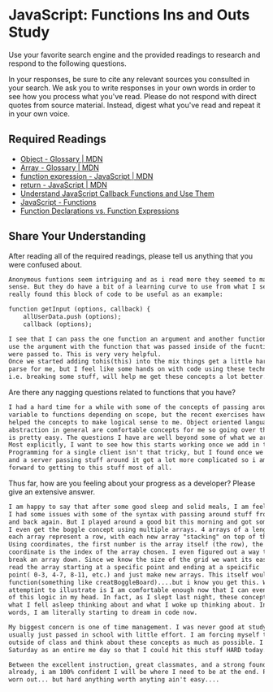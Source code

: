 # JavaScript: Functions Ins and Outs Study

Use your favorite search engine and the provided readings to research and
respond to the following questions.

In your responses, be sure to cite any relevant sources you consulted in your
search. We ask you to write responses in your own words in order to see how you
process what you've read. Please do not respond with direct quotes from source
material. Instead, digest what you've read and repeat it in your own voice.

## Required Readings

-   [Object - Glossary | MDN](https://developer.mozilla.org/en-US/docs/Glossary/Object)
-   [Array - Glossary | MDN](https://developer.mozilla.org/en-US/docs/Glossary/Array)
-   [function expression - JavaScript | MDN](https://developer.mozilla.org/en-US/docs/Web/JavaScript/Reference/Operators/function)
-   [return - JavaScript | MDN](https://developer.mozilla.org/en-US/docs/Web/JavaScript/Reference/Statements/return)
-   [Understand JavaScript Callback Functions and Use Them](http://javascriptissexy.com/understand-javascript-callback-functions-and-use-them)
-   [JavaScript - Functions](http://www.quirksmode.org/js/function.html)
-   [Function Declarations vs. Function Expressions](https://javascriptweblog.wordpress.com/2010/07/06/function-declarations-vs-function-expressions)

## Share Your Understanding

After reading all of the required readings, please tell us anything that you
were confused about.

```md
Anonymous funtions seem intriguing and as i read more they seemed to make more
sense. But they do have a bit of a learning curve to use from what I see. I
really found this block of code to be useful as an example:

​function getInput (options, callback) {
    allUserData.push (options);
    callback (options);

I see that I can pass the one function an argument and another function, and then
use the argument with the function that was passed inside of the fucntion they
were passed to. This is very very helpful.
Once we started adding tohis(this) into the mix things get a little harder to
parse for me, but I feel like some hands on with code using these techniques -
i.e. breaking some stuff, will help me get these concepts a lot better.

```

Are there any nagging questions related to functions that you have?

```md
I had a hard time for a while with some of the concepts of passing around
variable to functions depending on scope, but the recent exercises have really
helped the concepts to make logical sense to me. Object oriented languages and
abstraction in general are comfortable concepts for me so going over the basics
is pretty easy. The questions I have are well beyond some of what we are covering.
Most explicitly, I want to see how this starts working once we add in the back end.
Programming for a single client isn't that tricky, but I found once we had a client
and a server passing stuff around it got a lot more complicated so i am looking
forward to getting to this stuff most of all.
```

Thus far, how are you feeling about your progress as a developer? Please give an
extensive answer.

```md
I am happy to say that after some good sleep and solid meals, I am feeling confident.
I had some issues with some of the syntax with passing around stuff from array to object
and back again. But I played around a good bit this morning and got some code working.
I even get the boggle concept using multiple arrays. 4 arrays of a length of 4 -
each array represent a row, with each new array "stacking" on top of the next.
Using coordinates, the first number is the array itself (the row), the second
coordinate is the index of the array chosen. I even figured out a way to just
break an array down. Since we know the size of the grid we want its easy to just
read the array starting at a specific point and ending at a speicific
point( 0-3, 4-7, 8-11, etc.) and just make new arrays. This itself would be a
function(something like creatBoggleBoard)....but i know you get this. What I am
attemptint to illustrate is I am comfortable enough now that I can even do a lot
of this logic in my head. In fact, as I slept last night, these concepts were
what I fell asleep thinking about and what I woke up thinking about. In other
words, I am literally starting to dream in code now.

My biggest concern is one of time management. I was never good at studying, and
usually just passed in school with little effort. I am forcing myself to work
outside of class and think about these concepts as much as possible. I took
Saturday as an entire me day so that I could hit this stuff HARD today.

Between the excellent instruction, great classmates, and a strong foundation
already, i am 100% confident I will be where I need to be at the end. Perhaps a
worn out... but hard anything worth anyting ain't easy....

```
